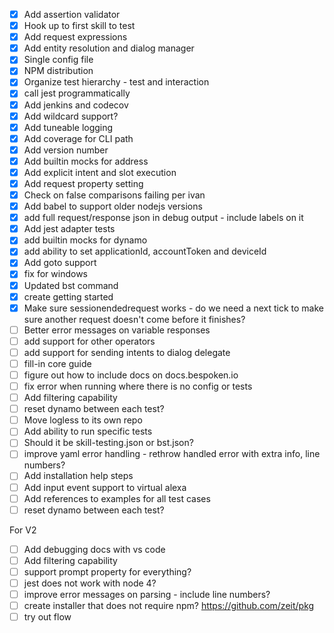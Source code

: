- [X] Add assertion validator
- [X] Hook up to first skill to test
- [X] Add request expressions
- [X] Add entity resolution and dialog manager
- [X] Single config file
- [X] NPM distribution
- [X] Organize test hierarchy - test and interaction
- [X] call jest programmatically
- [X] Add jenkins and codecov
- [X] Add wildcard support?
- [X] Add tuneable logging
- [X] Add coverage for CLI path
- [X] Add version number
- [X] Add builtin mocks for address
- [X] Add explicit intent and slot execution
- [X] Add request property setting
- [X] Check on false comparisons failing per ivan
- [X] Add babel to support older nodejs versions
- [X] add full request/response json in debug output - include labels on it
- [X] Add jest adapter tests
- [X] add builtin mocks for dynamo
- [X] add ability to set applicationId, accountToken and deviceId
- [X] Add goto support
- [X] fix for windows
- [X] Updated bst command
- [X] create getting started
- [X] Make sure sessionendedrequest works - do we need a next tick to make sure another request doesn't come before it finishes?
- [ ] Better error messages on variable responses
- [ ] add support for other operators
- [ ] add support for sending intents to dialog delegate
- [ ] fill-in core guide
- [ ] figure out how to include docs on docs.bespoken.io
- [ ] fix error when running where there is no config or tests
- [ ] Add filtering capability
- [ ] reset dynamo between each test?
- [ ] Move logless to its own repo
- [ ] Add ability to run specific tests
- [ ] Should it be skill-testing.json or bst.json?
- [ ] improve yaml error handling - rethrow handled error with extra info, line numbers?
- [ ] Add installation help steps
- [ ] Add input event support to virtual alexa
- [ ] Add references to examples for all test cases
- [ ] reset dynamo between each test?

For V2
- [ ] Add debugging docs with vs code
- [ ] Add filtering capability
- [ ] support prompt property for everything?
- [ ] jest does not work with node 4?
- [ ] improve error messages on parsing - include line numbers?
- [ ] create installer that does not require npm? https://github.com/zeit/pkg
- [ ] try out flow
